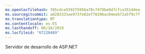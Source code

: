 ```yaml
---
ms.openlocfilehash: f85cdce5592f5956a78c7479be9d7cfca3514dea
ms.sourcegitcommit: ad203331ee9737e82ef70206ac04eeb72a5f9c7f
ms.translationtype: MT
ms.contentlocale: es-ES
ms.lasthandoff: 06/18/2019
ms.locfileid: "67220489"
---
```

Servidor de desarrollo de ASP.NET